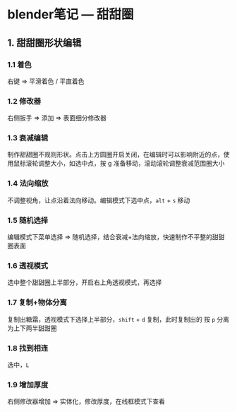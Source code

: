 # blender笔记 — 甜甜圈

## 1. 甜甜圈形状编辑

### 1.1 着色

右键 => 平滑着色 / 平直着色

### 1.2 修改器

右侧扳手 => 添加 => 表面细分修改器

### 1.3 衰减编辑

制作甜甜圈不规则形状。点击上方圆圈开启关闭，在编辑时可以影响附近的点，使用鼠标滚轮调整大小，如选中点，按 g 准备移动，滚动滚轮调整衰减范围圈大小

### 1.4 法向缩放

不调整视角，让点沿着法向移动。编辑模式下选中点，`alt` + `s` 移动

### 1.5 随机选择

编辑模式下菜单选择 => 随机选择，结合衰减+法向缩放，快速制作不平整的甜甜圈表面

### 1.6 透视模式

选中整个甜甜圈上半部分，开启右上角透视模式，再选择

### 1.7 复制+物体分离

复制出糖霜，透视模式下选择上半部分，`shift` + `d` 复制，此时复制出的  按 `p` 分离为上下两半甜甜圈

### 1.8 找到相连

选中，`L`

### 1.9 增加厚度

右侧修改器增加 => 实体化，修改厚度，在线框模式下查看

 



